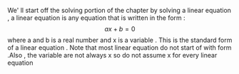 We' ll start off the solving portion of the chapter by   solving a linear equation ,  a linear equation is any equation that is written  in the form  : 
$$ax +  b  =  0$$ where a and b  is a real number and x  is a variable  . This is the standard form of a linear equation  . Note that most linear equation do not start of with form   .Also  , the variable are not always x so do not assume x for every linear equation 

